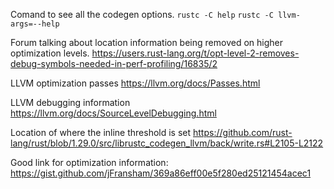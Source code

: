 Comand to see all the codegen options.
```rustc -C help```
```rustc -C llvm-args=--help```

Forum talking about location information being removed on higher optimization levels.
https://users.rust-lang.org/t/opt-level-2-removes-debug-symbols-needed-in-perf-profiling/16835/2

LLVM optimization passes 
https://llvm.org/docs/Passes.html

LLVM debugging information 
https://llvm.org/docs/SourceLevelDebugging.html

Location of where the inline threshold is set
https://github.com/rust-lang/rust/blob/1.29.0/src/librustc_codegen_llvm/back/write.rs#L2105-L2122

Good link for optimization information:
https://gist.github.com/jFransham/369a86eff00e5f280ed25121454acec1

